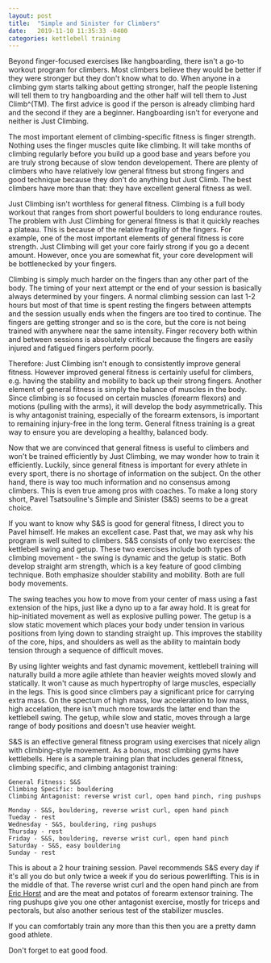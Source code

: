 ```yaml
---
layout: post
title:  "Simple and Sinister for Climbers"
date:   2019-11-10 11:35:33 -0400
categories: kettlebell training
---
```

Beyond finger-focused exercises like hangboarding, there isn't a go-to workout program for climbers. Most climbers believe they would be better if they were stronger but they don't know what to do. When anyone in a climbing gym starts talking about getting stronger, half the people listening will tell them to try hangboarding and the other half will tell them to Just Climb^(TM). The first advice is good if the person is already climbing hard and the second if they are a beginner. Hangboarding isn't for everyone and neither is Just Climbing.

The most important element of climbing-specific fitness is finger strength. Nothing uses the finger muscles quite like climbing. It will take months of climbing regularly before you build up a good base and years before you are truly strong because of slow tendon developement. There are plenty of climbers who have relatively low general fitness but strong fingers and good technique because they don't do anything but Just Climb. The best climbers have more than that: they have excellent general fitness as well.

Just Climbing isn't worthless for general fitness. Climbing is a full body workout that ranges from short powerful boulders to long endurance routes. The problem with Just Climbing for general fitness is that it quickly reaches a plateau. This is because of the relative fragility of the fingers. For example, one of the most important elements of general fitness is core strength. Just Climbing will get your core fairly strong if you go a decent amount. However, once you are somewhat fit, your core development will be bottlenecked by your fingers.

Climbing is simply much harder on the fingers than any other part of the body. The timing of your next attempt or the end of your session is basically always determined by your fingers. A normal climbing session can last 1-2 hours but most of that time is spent resting the fingers between attempts and the session usually ends when the fingers are too tired to continue. The fingers are getting stronger and so is the core, but the core is not being trained with anywhere near the same intensity. Finger recovery both within and between sessions is absolutely critical because the fingers are easily injured and fatigued fingers perform poorly.

Therefore: Just Climbing isn't enough to consistently improve general fitness. However improved general fitness is certainly useful for climbers, e.g. having the stability and mobility to back up their strong fingers. Another element of general fitness is simply the balance of muscles in the body. Since climbing is so focused on certain muscles (forearm flexors) and motions (pulling with the arms), it will develop the body asymmetrically. This is why antagonist training, especially of the forearm extensors, is important to remaining injury-free in the long term. General fitness training is a great way to ensure you are developing a healthy, balanced body.

Now that we are convinced that general fitness is useful to climbers and won't be trained efficiently by Just Climbing, we may wonder how to train it efficiently. Luckily, since general fitness is important for every athlete in every sport, there is no shortage of information on the subject. On the other hand, there is way too much information and no consensus among climbers. This is even true among pros with coaches. To make a long story short, Pavel Tsatsouline's Simple and Sinister (S&S) seems to be a great choice.

If you want to know why S&S is good for general fitness, I direct you to Pavel himself. He makes an excellent case. Past that, we may ask why his program is well suited to climbers. S&S consists of only two exercises: the kettlebell swing and getup. These two exercises include both types of climbing movement - the swing is dynamic and the getup is static. Both develop straight arm strength, which is a key feature of good climbing technique. Both emphasize shoulder stability and mobility. Both are full body movements. 

The swing teaches you how to move from your center of mass using a fast extension of the hips, just like a dyno up to a far away hold. It is great for hip-initiated movement as well as explosive pulling power. The getup is a slow static movement which places your body under tension in various positions from lying down to standing straight up. This improves the stability of the core, hips, and shoulders as well as the ability to maintain body tension through a sequence of difficult moves.

By using lighter weights and fast dynamic movement, kettlebell training will naturally build a more agile athlete than heavier weights moved slowly and statically. It won't cause as much hypertrophy of large muscles, especially in the legs. This is good since climbers pay a significant price for carrying extra mass. On the spectum of high mass, low acceleration to low mass, high accelation, there isn't much more towards the latter end than the kettlebell swing. The getup, while slow and static, moves through a large range of body positions and doesn't use heavier weight.

S&S is an effective general fitness program using exercises that nicely align with climbing-style movement. As a bonus, most climbing gyms have kettlebells. Here is a sample training plan that includes general fitness, climbing specific, and climbing antagonist training:

```
General Fitness: S&S  
Climbing Specific: bouldering  
Climbing Antagonist: reverse wrist curl, open hand pinch, ring pushups  

Monday - S&S, bouldering, reverse wrist curl, open hand pinch  
Tueday - rest  
Wednesday - S&S, bouldering, ring pushups  
Thursday - rest  
Friday - S&S, bouldering, reverse wrist curl, open hand pinch  
Saturday - S&S, easy bouldering
Sunday - rest  
```

This is about a 2 hour training session. Pavel recommends S&S every day if it's all you do but only twice a week if you do serious powerlifting. This is in the middle of that. The reverse wrist curl and the open hand pinch are from [Eric Horst](https://www.youtube.com/watch?v=eiOp3hxJVkw) and are the meat and potatos of forearm extensor training. The ring pushups give you one other antagonist exercise, mostly for triceps and pectorals, but also another serious test of the stabilizer muscles. 

If you can comfortably train any more than this then you are a pretty damn good athlete.

Don't forget to eat good food.
